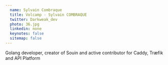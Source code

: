 ```yaml
---
  name: Sylvain Combraque
  title: Volcamp - Sylvain COMBRAQUE
  twitter: Darkweak_dev
  photo: 36.jpg
  linkedin: none
  keynotes: false
  sitemap: false
---
```

Golang developer, creator of Souin and active contributor for Caddy, Træfik and API Platform